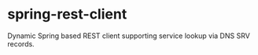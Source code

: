 # spring-rest-client
Dynamic Spring based REST client supporting service lookup via DNS SRV records.


